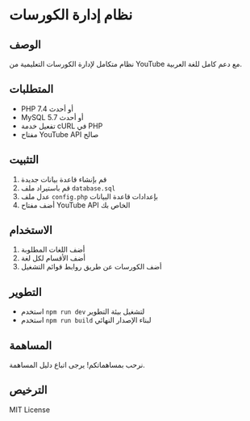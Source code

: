 # نظام إدارة الكورسات

## الوصف
نظام متكامل لإدارة الكورسات التعليمية من YouTube مع دعم كامل للغة العربية.

## المتطلبات
- PHP 7.4 أو أحدث
- MySQL 5.7 أو أحدث
- تفعيل خدمة cURL في PHP
- مفتاح YouTube API صالح

## التثبيت
1. قم بإنشاء قاعدة بيانات جديدة
2. قم باستيراد ملف `database.sql`
3. عدل ملف `config.php` بإعدادات قاعدة البيانات
4. أضف مفتاح YouTube API الخاص بك

## الاستخدام
1. أضف اللغات المطلوبة
2. أضف الأقسام لكل لغة
3. أضف الكورسات عن طريق روابط قوائم التشغيل

## التطوير
- استخدم `npm run dev` لتشغيل بيئة التطوير
- استخدم `npm run build` لبناء الإصدار النهائي

## المساهمة
نرحب بمساهماتكم! يرجى اتباع دليل المساهمة.

## الترخيص
MIT License 
